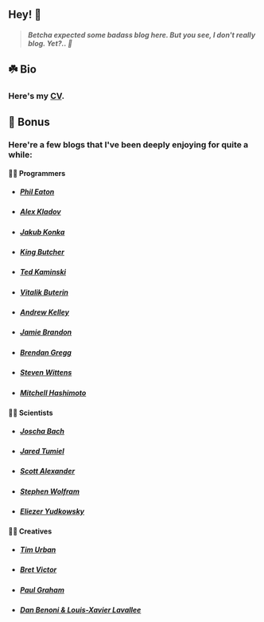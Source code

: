 ## Hey! 👋

> ##### Betcha expected some badass blog here. But you see, I don't really blog. Yet?.. 🤞

## ☘️ Bio

### Here's my [CV](https://tensorush.github.io/cv/en.pdf).

## 🎁 Bonus

### Here're a few blogs that I've been deeply enjoying for quite a while:

#### 🧑‍💻 Programmers

- ##### [Phil Eaton](https://notes.eatonphil.com/)
- ##### [Alex Kladov](https://matklad.github.io/)
- ##### [Jakub Konka](http://www.jakubkonka.com/)
- ##### [King Butcher](https://kprotty.me/)
- ##### [Ted Kaminski](https://www.tedinski.com/archive/)
- ##### [Vitalik Buterin](https://vitalik.ca/)
- ##### [Andrew Kelley](https://andrewkelley.me/)
- ##### [Jamie Brandon](https://www.scattered-thoughts.net/)
- ##### [Brendan Gregg](https://www.brendangregg.com/blog/index.html)
- ##### [Steven Wittens](https://acko.net/)
- ##### [Mitchell Hashimoto](https://mitchellh.com/writing)

#### 🧑‍🔬 Scientists

- ##### [Joscha Bach](http://bach.ai/)
- ##### [Jared Tumiel](https://jaredtumiel.github.io/blog/)
- ##### [Scott Alexander](https://astralcodexten.substack.com/)
- ##### [Stephen Wolfram](https://writings.stephenwolfram.com/all-by-date/)
- ##### [Eliezer Yudkowsky](https://www.yudkowsky.net/sitemap)

#### 🧑‍🎨 Creatives

- ##### [Tim Urban](https://waitbutwhy.com/archive)
- ##### [Bret Victor](http://worrydream.com/)
- ##### [Paul Graham](http://paulgraham.com/articles.html)
- ##### [Dan Benoni & Louis-Xavier Lavallee](https://growth.design/)
